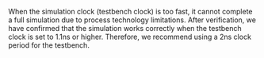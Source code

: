 When the simulation clock (testbench clock) is too fast, it cannot complete a full simulation due to process technology limitations. After verification, we have confirmed that the simulation works correctly when the testbench clock is set to 1.1ns or higher. Therefore, we recommend using a 2ns clock period for the testbench.